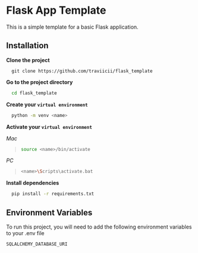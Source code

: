 
# Flask App Template

This is a simple template for a basic Flask application.

## Installation

**Clone the project**

```git
  git clone https://github.com/traviicii/flask_template
```

**Go to the project directory**

```bash
  cd flask_template
```

**Create your `virtual environment`**

```bash
  python -m venv <name>
```
**Activate your `virtual environment`**

*Mac*
>```bash
>source <name>/bin/activate
>```
*PC*
>```bash
><name>\Scripts\activate.bat
>```

**Install dependencies**

```bash
  pip install -r requirements.txt
```
## Environment Variables

To run this project, you will need to add the following environment variables to your .env file

`SQLALCHEMY_DATABASE_URI`
